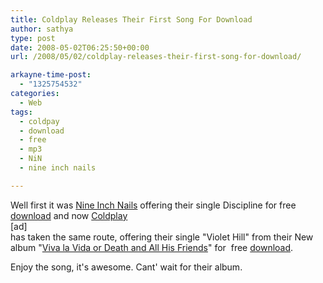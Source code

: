 ```yaml
---
title: Coldplay Releases Their First Song For Download
author: sathya
type: post
date: 2008-05-02T06:25:50+00:00
url: /2008/05/02/coldplay-releases-their-first-song-for-download/

arkayne-time-post:
  - "1325754532"
categories:
  - Web
tags:
  - coldpay
  - download
  - free
  - mp3
  - NiN
  - nine inch nails

---
```

Well first it was [Nine Inch Nails][1] offering their single Discipline for free [download][2] and now [Coldplay][3]  
[ad]  
has taken the same route, offering their single "Violet Hill" from their New album "[Viva la Vida or Death and All His Friends][4]" for  free [download][5].

Enjoy the song, it's awesome. Cant' wait for their album.

 [1]: https://en.wikipedia.org/wiki/Nine_inch_nails
 [2]: https://dl.nin.com/discipline/nin
 [3]: https://en.wikipedia.org/wiki/Coldplay
 [4]: https://en.wikipedia.org/wiki/Viva_la_Vida_or_Death_and_All_His_Friends "Viva la Vida or Death and All His Friends"
 [5]: https://www.coldplay.com/song.html
